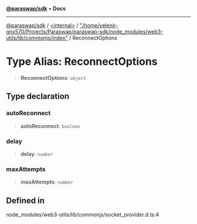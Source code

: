 [**@paraswap/sdk**](../../../../README.md) • **Docs**

***

[@paraswap/sdk](../../../../globals.md) / [\<internal\>](../../../README.md) / ["/home/velenir-gnx570/Projects/Paraswap/paraswap-sdk/node\_modules/web3-utils/lib/commonjs/index"](../README.md) / ReconnectOptions

# Type Alias: ReconnectOptions

> **ReconnectOptions**: `object`

## Type declaration

### autoReconnect

> **autoReconnect**: `boolean`

### delay

> **delay**: `number`

### maxAttempts

> **maxAttempts**: `number`

## Defined in

node\_modules/web3-utils/lib/commonjs/socket\_provider.d.ts:4
